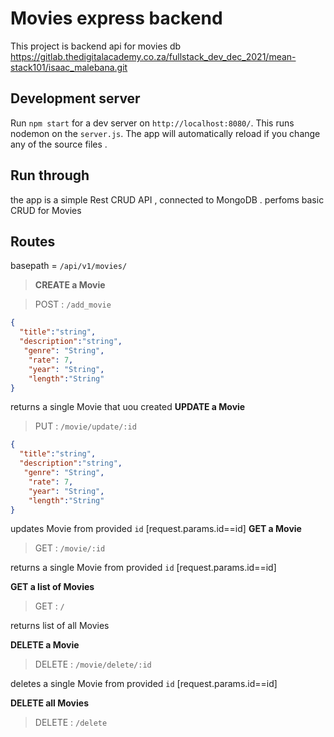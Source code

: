 # Movies express backend

This project is backend api for movies db
https://gitlab.thedigitalacademy.co.za/fullstack_dev_dec_2021/mean-stack101/isaac_malebana.git

## Development server

Run `npm start` for a dev server on `http://localhost:8080/`.
This runs nodemon on the `server.js`.
The app will automatically reload if you change any of the source files .

## Run through

the app is a simple Rest CRUD API , connected to MongoDB .
perfoms basic CRUD for Movies

## Routes 

basepath = `/api/v1/movies/`

>**CREATE a Movie**

>POST : `/add_movie` 

```JSON
{
  "title":"string",
  "description":"string",
   "genre": "String",
    "rate": 7,
    "year": "String",
    "length":"String"
}
```
returns a single Movie that uou created 
**UPDATE a Movie**

>PUT : `/movie/update/:id`

```JSON
{
  "title":"string",
  "description":"string",
   "genre": "String",
    "rate": 7,
    "year": "String",
    "length":"String"
}
```
updates Movie from provided `id` [request.params.id==id]
**GET a Movie**

>GET : `/movie/:id`

returns a single Movie from provided `id` [request.params.id==id]

**GET a list of Movies**

>GET : `/`

returns list of all Movies

**DELETE a Movie**

>DELETE : `/movie/delete/:id`

deletes a single Movie from provided `id` [request.params.id==id]

**DELETE all Movies**

>DELETE : `/delete`